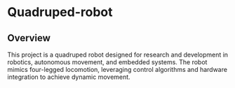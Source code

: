 # Quadruped-robot

## Overview

This project is a quadruped robot designed for research and development in robotics, autonomous movement, and embedded systems. The robot mimics four-legged locomotion, leveraging control algorithms and hardware integration to achieve dynamic movement.


